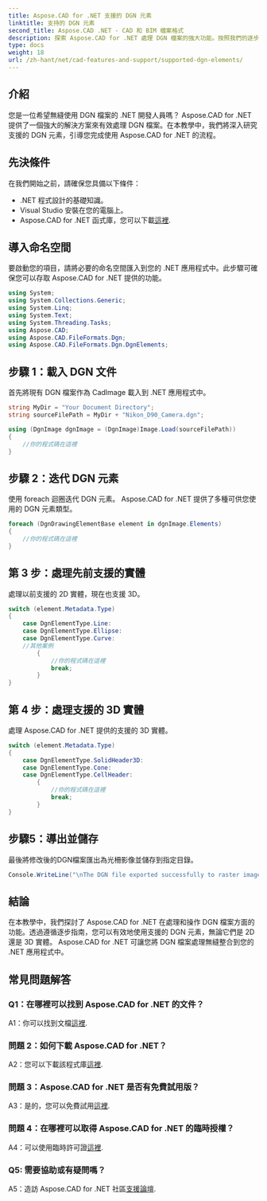 ```yaml
---
title: Aspose.CAD for .NET 支援的 DGN 元素
linktitle: 支持的 DGN 元素
second_title: Aspose.CAD .NET - CAD 和 BIM 檔案格式
description: 探索 Aspose.CAD for .NET 處理 DGN 檔案的強大功能。按照我們的逐步指南無縫處理 2D 和 3D 元素。
type: docs
weight: 18
url: /zh-hant/net/cad-features-and-support/supported-dgn-elements/
---
```

## 介紹

您是一位希望無縫使用 DGN 檔案的 .NET 開發人員嗎？ Aspose.CAD for .NET 提供了一個強大的解決方案來有效處理 DGN 檔案。在本教學中，我們將深入研究支援的 DGN 元素，引導您完成使用 Aspose.CAD for .NET 的流程。

## 先決條件

在我們開始之前，請確保您具備以下條件：

- .NET 程式設計的基礎知識。
- Visual Studio 安裝在您的電腦上。
-  Aspose.CAD for .NET 函式庫，您可以下載[這裡](https://releases.aspose.com/cad/net/).

## 導入命名空間

要啟動您的項目，請將必要的命名空間匯入到您的 .NET 應用程式中。此步驟可確保您可以存取 Aspose.CAD for .NET 提供的功能。

```csharp
using System;
using System.Collections.Generic;
using System.Linq;
using System.Text;
using System.Threading.Tasks;
using Aspose.CAD;
using Aspose.CAD.FileFormats.Dgn;
using Aspose.CAD.FileFormats.Dgn.DgnElements;
```

## 步驟 1：載入 DGN 文件

首先將現有 DGN 檔案作為 CadImage 載入到 .NET 應用程式中。

```csharp
string MyDir = "Your Document Directory";
string sourceFilePath = MyDir + "Nikon_D90_Camera.dgn";

using (DgnImage dgnImage = (DgnImage)Image.Load(sourceFilePath))
{
    //你的程式碼在這裡
}
```

## 步驟 2：迭代 DGN 元素

使用 foreach 迴圈迭代 DGN 元素。 Aspose.CAD for .NET 提供了多種可供您使用的 DGN 元素類型。

```csharp
foreach (DgnDrawingElementBase element in dgnImage.Elements)
{
    //你的程式碼在這裡
}
```

## 第 3 步：處理先前支援的實體

處理以前支援的 2D 實體，現在也支援 3D。

```csharp
switch (element.Metadata.Type)
{
    case DgnElementType.Line:
    case DgnElementType.Ellipse:
    case DgnElementType.Curve:
    //其他案例
        {
            //你的程式碼在這裡
            break;
        }
}
```

## 第 4 步：處理支援的 3D 實體

處理 Aspose.CAD for .NET 提供的支援的 3D 實體。

```csharp
switch (element.Metadata.Type)
{
    case DgnElementType.SolidHeader3D:
    case DgnElementType.Cone:
    case DgnElementType.CellHeader:
        {
            //你的程式碼在這裡
            break;
        }
}
```

## 步驟5：導出並儲存

最後將修改後的DGN檔案匯出為光柵影像並儲存到指定目錄。

```csharp
Console.WriteLine("\nThe DGN file exported successfully to raster image.\nFile saved at " + MyDir);
```

## 結論

在本教學中，我們探討了 Aspose.CAD for .NET 在處理和操作 DGN 檔案方面的功能。透過遵循逐步指南，您可以有效地使用支援的 DGN 元素，無論它們是 2D 還是 3D 實體。 Aspose.CAD for .NET 可讓您將 DGN 檔案處理無縫整合到您的 .NET 應用程式中。

## 常見問題解答

### Q1：在哪裡可以找到 Aspose.CAD for .NET 的文件？

 A1：你可以找到文檔[這裡](https://reference.aspose.com/cad/net/).

### 問題 2：如何下載 Aspose.CAD for .NET？

 A2：您可以下載該程式庫[這裡](https://releases.aspose.com/cad/net/).

### 問題 3：Aspose.CAD for .NET 是否有免費試用版？

A3：是的，您可以免費試用[這裡](https://releases.aspose.com/).

### 問題 4：在哪裡可以取得 Aspose.CAD for .NET 的臨時授權？

 A4：可以使用臨時許可證[這裡](https://purchase.aspose.com/temporary-license/).

### Q5: 需要協助或有疑問嗎？

A5：造訪 Aspose.CAD for .NET 社區[支援論壇](https://forum.aspose.com/c/cad/19).